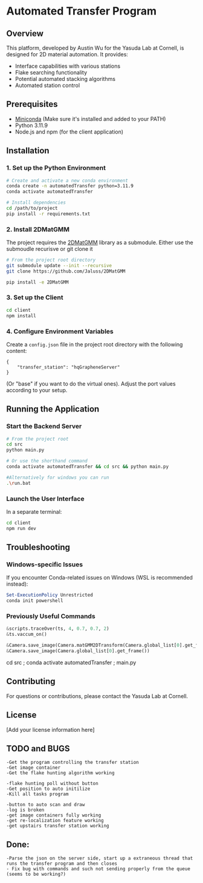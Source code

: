 # Automated Transfer Program

## Overview
This platform, developed by Austin Wu for the Yasuda Lab at Cornell, is designed for 2D material automation. It provides:
- Interface capabilities with various stations
- Flake searching functionality
- Potential automated stacking algorithms
- Automated station control

## Prerequisites
- [Miniconda](https://docs.conda.io/en/latest/miniconda.html) (Make sure it's installed and added to your PATH)
- Python 3.11.9
- Node.js and npm (for the client application)

## Installation

### 1. Set up the Python Environment
```bash
# Create and activate a new conda environment
conda create -n automatedTransfer python=3.11.9
conda activate automatedTransfer

# Install dependencies
cd /path/to/project
pip install -r requirements.txt
```

### 2. Install 2DMatGMM
The project requires the [2DMatGMM](https://github.com/Jaluus/2DMatGMM) library as a submodule. Either use the submoudle recurisve or git clone it
```bash
# From the project root directory
git submodule update --init --recursive
git clone https://github.com/Jaluss/2DMatGMM

pip install -e 2DMatGMM
```

### 3. Set up the Client
```bash
cd client
npm install
```

### 4. Configure Environment Variables
Create a `config.json` file in the project root directory with the following content:
```plaintext
{
    "transfer_station": "hqGrapheneServer"
}
```
(Or "base" if you want to do the virtual ones). Adjust the port values according to your setup.

## Running the Application

### Start the Backend Server
```bash
# From the project root
cd src
python main.py

# Or use the shorthand command
conda activate automatedTransfer && cd src && python main.py

#Alternatively for windows you can run 
.\run.bat
```

### Launch the User Interface
In a separate terminal:
```bash
cd client
npm run dev
```

## Troubleshooting

### Windows-specific Issues
If you encounter Conda-related issues on Windows (WSL is recommended instead):
```powershell
Set-ExecutionPolicy Unrestricted
conda init powershell
```

### Previously Useful Commands
```python
&scripts.traceOver(ts, 4, 0.7, 0.7, 2)
&ts.vaccum_on()

&Camera.save_image(Camera.matGMM2DTransform(Camera.global_list[0].get_frame()))
&Camera.save_image(Camera.global_list[0].get_frame())
```

cd src ; conda activate automatedTransfer ; main.py 
## Contributing
For questions or contributions, please contact the Yasuda Lab at Cornell.

## License
[Add your license information here]

## TODO and BUGS
    -Get the program controlling the transfer station
    -Get image container
    -Get the flake hunting algorithm working
    
    -flake hunting poll without button
    -Get position to auto initilize
    -Kill all tasks program
    
    -button to auto scan and draw
    -log is broken
    -get image containers fully working
    -get re-localization feature working
    -get upstairs transfer station working
## Done:
    -Parse the json on the server side, start up a extraneous thread that runs the transfer program and then closes
    - Fix bug with commands and such not sending properly from the queue (seems to be working?)

